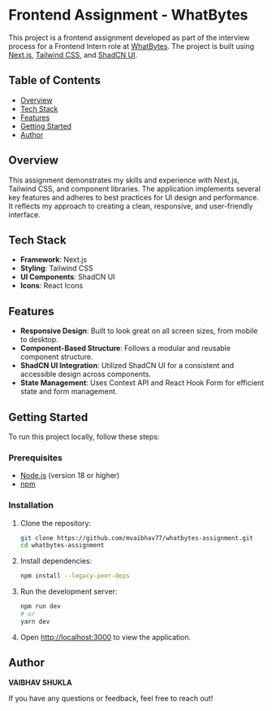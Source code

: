 # Frontend Assignment - WhatBytes

This project is a frontend assignment developed as part of the interview process for a Frontend Intern role at [WhatBytes](https://www.whatbytes.com/). The project is built using [Next.js](https://nextjs.org/), [Tailwind CSS](https://tailwindcss.com/), and [ShadCN UI](https://shadcn.dev/).

## Table of Contents

- [Overview](#overview)
- [Tech Stack](#tech-stack)
- [Features](#features)
- [Getting Started](#getting-started)
- [Author](#author)

## Overview

This assignment demonstrates my skills and experience with Next.js, Tailwind CSS, and component libraries. The application implements several key features and adheres to best practices for UI design and performance. It reflects my approach to creating a clean, responsive, and user-friendly interface.

## Tech Stack

- **Framework**: Next.js
- **Styling**: Tailwind CSS
- **UI Components**: ShadCN UI
- **Icons**: React Icons

## Features

- **Responsive Design**: Built to look great on all screen sizes, from mobile to desktop.
- **Component-Based Structure**: Follows a modular and reusable component structure.
- **ShadCN UI Integration**: Utilized ShadCN UI for a consistent and accessible design across components.
- **State Management**: Uses Context API and React Hook Form for efficient state and form management.

## Getting Started

To run this project locally, follow these steps:

### Prerequisites

- [Node.js](https://nodejs.org/) (version 18 or higher)
- [npm](https://www.npmjs.com/)

### Installation

1. Clone the repository:
   ```bash
   git clone https://github.com/mvaibhav77/whatbytes-assignment.git
   cd whatbytes-assignment
   ```

2. Install dependencies:
   ```bash
   npm install --legacy-peer-deps
   ```

3. Run the development server:
   ```bash
   npm run dev
   # or
   yarn dev
   ```

4. Open [http://localhost:3000](http://localhost:3000) to view the application.

## Author

**VAIBHAV SHUKLA**

If you have any questions or feedback, feel free to reach out!
